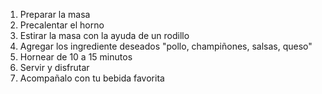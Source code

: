 1. Preparar la masa
2. Precalentar el horno
3. Estirar la masa con la ayuda de un rodillo
4. Agregar los ingrediente deseados "pollo, champiñones, salsas, queso"
5. Hornear de 10 a 15 minutos
6. Servir y disfrutar
7. Acompañalo con tu bebida favorita
